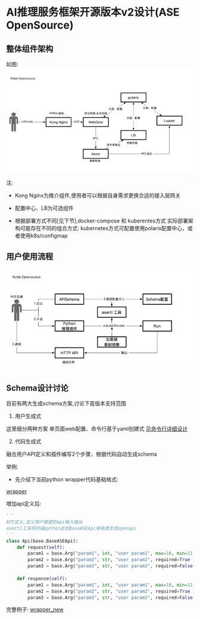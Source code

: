 # AI推理服务框架开源版本v2设计(ASE OpenSource)


## 整体组件架构

如图: ![架构](athena.png)


注:

* Kong Nginx为推介组件,使用者可以根据自身需求更换合适的接入层网关

* 配置中心、LB为可选组件

* 根据部署方式不同[见下节],docker-compose 和 kuberentes方式 实际部署架构可能存在不同的组合方式: kubernetes方式可配置使用polaris配置中心，或者使用k8s/configmap


## 用户使用流程

![用户流程](usage.png)

## Schema设计讨论

目前有两大生成schema方案,讨论下首版本支持范围

1. 用户生成式

这里细分两种方案 单页面web配置、命令行基于yaml创建式 [见命令行详细设计](#命令行工具详细设计)

2. 代码生成式

融合用户API定义和插件编写2个步骤，根据代码自动生成schema

举例: 

* 先介绍下当前python wrapper代码基础格式:

[wrapper](wrapper/wrapper.py)

增加api定义后:
```python
'''
API定义,定义用户期望的api输入输出
asectl工具将扫描python此处BaseASEApi继承类生成openapi
'''
class Api(base.BaseASEApi):
	def request(self):
	    param1 = base.Arg("param1", int, "user param1", max=10, min=11, required=True )
	    param2 = base.Arg("param2", str, "user param2", required=True )
	    param3 = base.Arg("param3", str, "user param3", required=False )

    def response(self):
        param1 = base.Arg("param1", int, "user param1", max=10, min=11, required=True )
        param2 = base.Arg("param2", str, "user param2", required=True )
        param3 = base.Arg("param3", str, "user param3", required=False )

```

完整例子: [wrapper_new](wrapper/wrapper_new.py)

